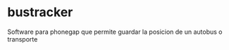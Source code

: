 bustracker
==========

Software para phonegap que permite guardar la posicion de un autobus o transporte
